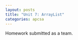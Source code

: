 ```yaml
---
layout: posts
title: "Unit 7: ArrayList"
categories: apcsa
---
```

Homework submitted as a team.
<br>